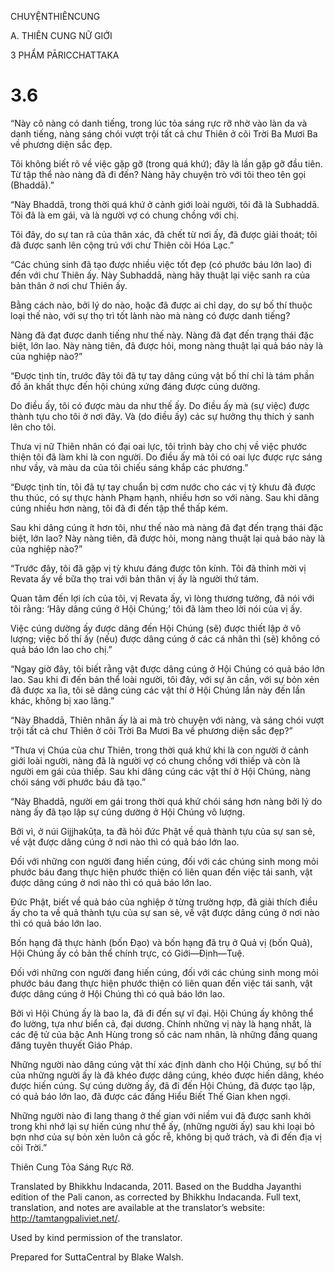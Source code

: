 CHUYỆNTHIÊNCUNG

A. THIÊN CUNG NỮ GIỚI

3 PHẨM PĀRICCHATTAKA

# 3.6

“Này cô nàng có danh tiếng, trong lúc tỏa sáng rực rỡ nhờ vào làn da và danh tiếng, nàng sáng chói vượt trội tất cả chư Thiên ở cõi Trời Ba Mươi Ba về phương diện sắc đẹp.

Tôi không biết rõ về việc gặp gỡ (trong quá khứ); đây là lần gặp gỡ đầu tiên. Từ tập thể nào nàng đã đi đến? Nàng hãy chuyện trò với tôi theo tên gọi (Bhaddā).”

“Này Bhaddā, trong thời quá khứ ở cảnh giới loài người, tôi đã là Subhaddā. Tôi đã là em gái, và là người vợ có chung chồng với chị.

Tôi đây, do sự tan rã của thân xác, đã chết từ nơi ấy, đã được giải thoát; tôi đã được sanh lên cộng trú với chư Thiên cõi Hóa Lạc.”

“Các chúng sinh đã tạo được nhiều việc tốt đẹp (có phước báu lớn lao) đi đến với chư Thiên ấy. Này Subhaddā, nàng hãy thuật lại việc sanh ra của bản thân ở nơi chư Thiên ấy.

Bằng cách nào, bởi lý do nào, hoặc đã được ai chỉ dạy, do sự bố thí thuộc loại thế nào, với sự thọ trì tốt lành nào mà nàng có được danh tiếng?

Nàng đã đạt được danh tiếng như thế này. Nàng đã đạt đến trạng thái đặc biệt, lớn lao. Này nàng tiên, đã được hỏi, mong nàng thuật lại quả báo này là của nghiệp nào?”

“Được tịnh tín, trước đây tôi đã tự tay dâng cúng vật bố thí chỉ là tám phần đồ ăn khất thực đến hội chúng xứng đáng được cúng dường.

Do điều ấy, tôi có được màu da như thế ấy. Do điều ấy mà (sự việc) được thành tựu cho tôi ở nơi đây. Và (do điều ấy) các sự hưởng thụ thích ý sanh lên cho tôi.

Thưa vị nữ Thiên nhân có đại oai lực, tôi trình bày cho chị về việc phước thiện tôi đã làm khi là con người. Do điều ấy mà tôi có oai lực được rực sáng như vầy, và màu da của tôi chiếu sáng khắp các phương.”

“Được tịnh tín, tôi đã tự tay chuẩn bị cơm nước cho các vị tỳ khưu đã được thu thúc, có sự thực hành Phạm hạnh, nhiều hơn so với nàng. Sau khi dâng cúng nhiều hơn nàng, tôi đã đi đến tập thể thấp kém.

Sau khi dâng cúng ít hơn tôi, như thế nào mà nàng đã đạt đến trạng thái đặc biệt, lớn lao? Này nàng tiên, đã được hỏi, mong nàng thuật lại quả báo này là của nghiệp nào?”

“Trước đây, tôi đã gặp vị tỳ khưu đáng được tôn kính. Tôi đã thỉnh mời vị Revata ấy về bữa thọ trai với bản thân vị ấy là người thứ tám.

Quan tâm đến lợi ích của tôi, vị Revata ấy, vì lòng thương tưởng, đã nói với tôi rằng: ‘Hãy dâng cúng ở Hội Chúng;’ tôi đã làm theo lời nói của vị ấy.

Việc cúng dường ấy được dâng đến Hội Chúng (sẽ) được thiết lập ở vô lượng; việc bố thí ấy (nếu) được dâng cúng ở các cá nhân thì (sẽ) không có quả báo lớn lao cho chị.”

“Ngay giờ đây, tôi biết rằng vật được dâng cúng ở Hội Chúng có quả báo lớn lao. Sau khi đi đến bản thể loài người, tôi đây, với sự ân cần, với sự bỏn xẻn đã được xa lìa, tôi sẽ dâng cúng các vật thí ở Hội Chúng lần này đến lần khác, không bị xao lãng.”

“Này Bhaddā, Thiên nhân ấy là ai mà trò chuyện với nàng, và sáng chói vượt trội tất cả chư Thiên ở cõi Trời Ba Mươi Ba về phương diện sắc đẹp?”

“Thưa vị Chúa của chư Thiên, trong thời quá khứ khi là con người ở cảnh giới loài người, nàng đã là người vợ có chung chồng với thiếp và còn là người em gái của thiếp. Sau khi dâng cúng các vật thí ở Hội Chúng, nàng chói sáng với phước báu đã tạo.”

“Này Bhaddā, người em gái trong thời quá khứ chói sáng hơn nàng bởi lý do nàng ấy đã tạo lập sự cúng dường ở Hội Chúng vô lượng.

Bởi vì, ở núi Gijjhakūṭa, ta đã hỏi đức Phật về quả thành tựu của sự san sẻ, về vật được dâng cúng ở nơi nào thì có quả báo lớn lao.

Đối với những con người đang hiến cúng, đối với các chúng sinh mong mỏi phước báu đang thực hiện phước thiện có liên quan đến việc tái sanh, vật được dâng cúng ở nơi nào thì có quả báo lớn lao.

Đức Phật, biết về quả báo của nghiệp ở từng trường hợp, đã giải thích điều ấy cho ta về quả thành tựu của sự san sẻ, về vật được dâng cúng ở nơi nào thì có quả báo lớn lao.

Bốn hạng đã thực hành (bốn Đạo) và bốn hạng đã trụ ở Quả vị (bốn Quả), Hội Chúng ấy có bản thể chính trực, có Giới—Định—Tuệ.

Đối với những con người đang hiến cúng, đối với các chúng sinh mong mỏi phước báu đang thực hiện phước thiện có liên quan đến việc tái sanh, vật được dâng cúng ở Hội Chúng thì có quả báo lớn lao.

Bởi vì Hội Chúng ấy là bao la, đã đi đến sự vĩ đại. Hội Chúng ấy không thể đo lường, tựa như biển cả, đại dương. Chính những vị này là hạng nhất, là các đệ tử của bậc Anh Hùng trong số các nam nhân, là những đấng quang đăng tuyên thuyết Giáo Pháp.

Những người nào dâng cúng vật thí xác định dành cho Hội Chúng, sự bố thí của những người ấy là đã khéo được dâng cúng, khéo được hiến dâng, khéo được hiến cúng. Sự cúng dường ấy, đã đi đến Hội Chúng, đã được tạo lập, có quả báo lớn lao, đã được các đấng Hiểu Biết Thế Gian khen ngợi.

Những người nào đi lang thang ở thế gian với niềm vui đã được sanh khởi trong khi nhớ lại sự hiến cúng như thế ấy, (những người ấy) sau khi loại bỏ bợn nhơ của sự bỏn xẻn luôn cả gốc rễ, không bị quở trách, và đi đến địa vị cõi Trời.”

Thiên Cung Tỏa Sáng Rực Rỡ.

Translated by Bhikkhu Indacanda, 2011. Based on the Buddha Jayanthi edition of the Pali canon, as corrected by Bhikkhu Indacanda. Full text, translation, and notes are available at the translator’s website: http://tamtangpaliviet.net/.

Used by kind permission of the translator.

Prepared for SuttaCentral by Blake Walsh.